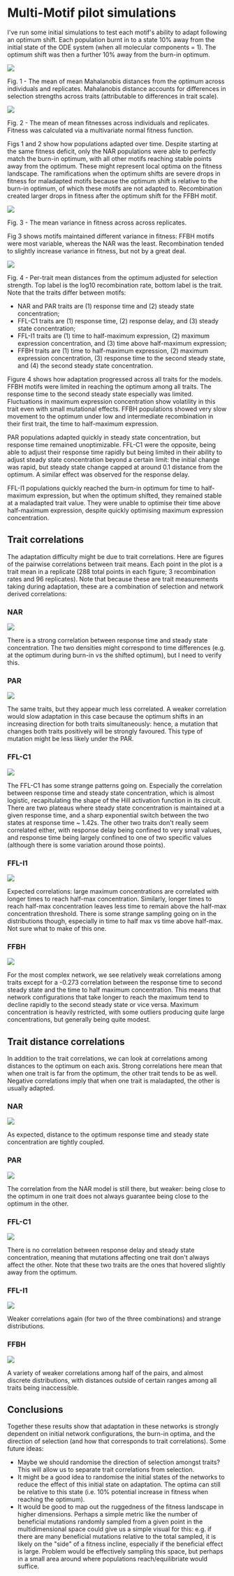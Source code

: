 # Multi-Motif pilot simulations

I've run some initial simulations to test each motif's ability to adapt following an optimum shift.
Each population burnt in to a state 10% away from the initial state of the ODE system (when all molecular components = 1).
The optimum shift was then a further 10% away from the burn-in optimum.

![](./plt_adapt_mdist.png)

Fig. 1 - The mean of mean Mahalanobis distances from the optimum across individuals and replicates. Mahalanobis distance accounts for differences in selection strengths across traits (attributable to differences in trait scale).

![](./plt_adapt_w.png)

Fig. 2 - The mean of mean fitnesses across individuals and replicates. Fitness was calculated via a multivariate normal fitness function.

Figs 1 and 2 show how populations adapted over time. Despite starting at the same fitness deficit, only the NAR populations were able to perfectly match the burn-in optimum, with all other motifs reaching stable points away from the optimum. These might represent local optima on the fitness landscape. The ramifications when the optimum shifts are severe drops in fitness for maladapted motifs because the optimum shift is relative to the burn-in optimum, of which these motifs are not adapted to. Recombination created larger drops in fitness after the optimum shift for the FFBH motif.

![](./plt_adapt_wvar.png)

Fig. 3 - The mean variance in fitness across across replicates.

Fig 3 shows motifs maintained different variance in fitness: FFBH motifs were most variable, whereas the NAR was the least. Recombination tended to slightly increase variance in fitness, but not by a great deal.

![](./plt_adapt_dist_pertrait.png)

Fig. 4 - Per-trait mean distances from the optimum adjusted for selection strength. Top label is the log10 recombination rate, bottom label is the trait. Note that the traits differ between motifs:

- NAR and PAR traits are (1) response time and (2) steady state concentration; 
- FFL-C1 traits are (1) response time, (2) response delay, and (3) steady state concentration; 
- FFL-I1 traits are (1) time to half-maximum expression, (2) maximum expression concentration, and (3) time above half-maximum expression; 
- FFBH traits are (1) time to half-maximum expression, (2) maximum expression concentration, (3) response time to the second steady state, and (4) the second steady state concentration.

Figure 4 shows how adaptation progressed across all traits for the models. FFBH motifs were limited in reaching the optimum among all traits. The response time to the second steady state especially was limited. Fluctuations in maximum expression concentration show volatility in this trait even with small mutational effects. FFBH populations showed very slow movement to the optimum under low and intermediate recombination in their first trait, the time to half-maximum expression.

PAR populations adapted quickly in steady state concentration, but response time remained unoptimizable. FFL-C1 were the opposite, being able to adjust their response time rapidly but being limited in their ability to adjust steady state concentration beyond a certain limit: the initial change was rapid, but steady state change capped at around 0.1 distance from the optimum. A similar effect was observed for the response delay.

FFL-I1 populations quickly reached the burn-in optimum for time to half-maximum expression, but when the optimum shifted, they remained stable at a maladapted trait value. They were unable to optimise their time above half-maximum expression, despite quickly optimising maximum expression concentration.


## Trait correlations

The adaptation difficulty might be due to trait correlations. Here are figures of the pairwise correlations between trait means. Each point in the plot is a trait mean in a replicate (288 total points in each figure; 3 recombination rates and 96 replicates). Note that because these are trait measurements taking during adaptation, these are a combination of selection and network derived correlations:

### NAR
![](./plt_trait_corr_nar.png)

There is a strong correlation between response time and steady state concentration. The two densities might correspond to time differences (e.g. at the optimum during burn-in vs the shifted optimum), but I need to verify this.

### PAR
![](./plt_trait_corr_par.png)

The same traits, but they appear much less correlated. A weaker correlation would slow adaptation in this case because the optimum shifts in an increasing direction for both traits simultaneously: hence, a mutation that changes both traits positively will be strongly favoured. This type of mutation might be less likely under the PAR.

### FFL-C1
![](./plt_trait_corr_fflc1.png)

The FFL-C1 has some strange patterns going on. Especially the correlation between response time and steady state concentration, which is almost logistic, recapitulating the shape of the Hill activation function in its circuit. There are two plateaus where steady state concentration is maintained at a given response time, and a sharp exponential switch between the two states at response time ~ 1.42s. The other two traits don't really seem correlated either, with response delay being confined to very small values, and response time being largely confined to one of two specific values (although there is some variation around those points).

### FFL-I1
![](./plt_trait_corr_ffli1.png)

Expected correlations: large maximum concentrations are correlated with longer times to reach half-max concentration. Similarly, longer times to reach half-max concentration leaves less time to remain above the half-max concentration threshold. There is some strange sampling going on in the distributions though, especially in time to half max vs time above half-max. Not sure what to make of this one.

### FFBH
![](./plt_trait_corr_ffbh.png)

For the most complex network, we see relatively weak correlations among traits except for a -0.273 correlation between the response time to second steady state and the time to half maximum concentration. This means that network configurations that take longer to reach the maximum tend to decline rapidly to the second steady state or vice versa. Maximum concentration is heavily restricted, with some outliers producing quite large concentrations, but generally being quite modest.

## Trait distance correlations
In addition to the trait correlations, we can look at correlations among distances to the optimum on each axis. Strong correlations here mean that when one trait is far from the optimum, the other trait tends to be as well. Negative correlations imply that when one trait is maladapted, the other is usually adapted.

### NAR
![](./plt_dist_corr_nar.png)

As expected, distance to the optimum response time and steady state concentration are tightly coupled.

### PAR
![](./plt_dist_corr_par.png)

The correlation from the NAR model is still there, but weaker: being close to the optimum in one trait does not always guarantee being close to the optimum in the other.

### FFL-C1
![](./plt_dist_corr_fflc1.png)

There is no correlation between response delay and steady state concentration, meaning that mutations affecting one trait don't always affect the other. Note that these two traits are the ones that hovered slightly away from the optimum.


### FFL-I1
![](./plt_dist_corr_ffli1.png)

Weaker correlations again (for two of the three combinations) and strange distributions. 

### FFBH
![](./plt_dist_corr_ffbh.png)

A variety of weaker correlations among half of the pairs, and almost discrete distributions, with distances outside of certain ranges among all traits being inaccessible.

## Conclusions

Together these results show that adaptation in these networks is strongly dependent on initial network configurations, the burn-in optima, and the direction of selection (and how that corresponds to trait correlations). Some future ideas: 

- Maybe we should randomise the direction of selection amongst traits? This will allow us to separate trait correlations from selection.
- It might be a good idea to randomise the initial states of the networks to reduce the effect of this initial state on adaptation. The optima can still be relative to this state (i.e. 10% potential increase in fitness when reaching the optimum).
- It would be good to map out the ruggedness of the fitness landscape in higher dimensions. Perhaps a simple metric like the number of beneficial mutations randomly sampled from a given point in the multidimensional space could give us a simple visual for this: e.g. if there are many beneficial mutations relative to the total sampled, it is likely on the "side" of a fitness incline, especially if the beneficial effect is large. Problem would be effectively sampling this space, but perhaps in a small area around where populations reach/equilibriate would suffice.
